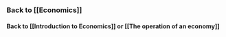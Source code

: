 ### Back to [[Economics]]
#### Back to [[Introduction to Economics]] or [[The operation of an economy]]


